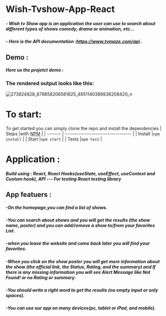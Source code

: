 # Wish-Tvshow-App-React  
##### - Wish tv Show app is an application the user can use to search about different types of shows comedy, drama or animation, etc...
##### - Here is the API documentation :https://www.tvmaze.com/api .

## Demo :   
    
##### Here us the projetct demo :   

### The rendered output looks like this:

![273824828_678858206581825_4851140389836208420_n](https://user-images.githubusercontent.com/67834807/156249916-ff80fa2d-f172-411a-aac1-4bab2cff317c.jpg)
  
# To start:
To get started you can simply clone the repo and install the dependencies
| Steps   |with [NPM](https://www.npmjs.com/) |
| ------- | --------------------------------- | 
| Install |`npm install`                      |
| Start   |`npm start`                        |
| Tests   |`npm test`                         |



# Application :
##### Build using : React, React Hooks(useState, useEffect, useContext and Custom hook), API  ---  For testing React testing library
    

## App featuers :
##### -On the homepage,you can find a list of shows.
##### -You can search about shows and you will get the results (the show name, poster) and you can add/remove a show to/from your favorites List.
##### -when you leave the website and come back later you will find your favorites.
##### -When you click on the show poster you will get more information about the show (the official link, the Status, Rating, and the summary) and If there is any missing information you will see Alert Message like Not Found! or no Rating or summary.
##### -You should write a right word to get the results (no empty input or only spaces).
##### -You can use our app on many devices(pc, tablet or iPad, and mobile).
